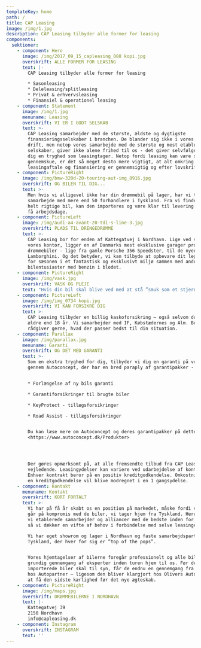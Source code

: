 ```yaml
---
templateKey: home
path: /
title: CAP Leasing
image: /img/1.jpg
description: CAP Leasing tilbyder alle former for leasing
components:
  sektioner:
    - component: Hero
      image: /img/2017_09_15_capleasing_088 kopi.jpg
      overskrift: ALLE FORMER FOR LEASING
      text: |-
        CAP Leasing tilbyder alle former for leasing

        * Sæsonleasing
        * Deleleasing/splitleasing
        * Privat & erhvervsleasing
        * Finansiel & operationel leasing
    - component: Statement
      image: /img/1.jpg
      menuname: Leasing
      overskrift: VI ER I GODT SELSKAB
      text: >-
        CAP Leasing samarbejder med de største, ældste og dygtigste
        finansieringsselskaber i branchen. De blander sig ikke i vores daglige
        drift, men netop vores samarbejde med de største og mest etablerede
        selskaber, giver ikke alene frihed til os - det giver selvfølgelig også
        dig en tryghed som leasingtager. Netop fordi leasing kan være svært at
        gennemskue, er det så meget desto mere vigtigt, at alt omkring
        leasingaftale og finansiering er gennemsigtig og efter lovskrifter.
    - component: PictureRight
      image: /img/bmw-320d-20-touring-aut-img_8916.jpg
      overskrift: OG BILEN TIL DIG...
      text: >-
        Men hvis vi alligevel ikke har din drømmebil på lager, har vi tæt
        samarbejde med mere end 50 forhandlere i Tyskland. Fra vi finder den
        helt rigtige bil, kan den importeres og være klar til levering inden for
        få arbejdsdage.
    - component: PictureLeft
      image: /img/audi-a4-avant-20-tdi-s-line-3.jpg
      overskrift: PLADS TIL DRENGEDRØMME
      text: >-
        CAP Leasing bor for enden af Kattegatvej i Nordhavn. Lige ved siden af
        vores kontor, ligger en af Danmarks mest eksklusive garager proppet med
        drømmebiler - lige fra gamle Porsche 356 Speedster, til de nyere
        Lamborghini. Og det betyder, vi kan tilbyde at opbevare dit legetøj uden
        for sæsonen i et fantastisk og eksklusivt miljø sammen med andre
        bilentusiaster med benzin i blodet.
    - component: PictureRight
      image: /img/vask.jpg
      overskrift: VASK OG PLEJE
      text: "Hvis din bil skal blive ved med at stå ”smuk som et stjerneskud” kan vi tilbyde professionel klargøring hos Olivers Autoshine, som er vores anden nabo i Nordhavn:\rDu kan læse mere om Olivers Autoshine og deres produkter på nedenstående link:\rhttp://www.oliversautoshine.dk"
    - component: PictureLeft
      image: /img/img_0734 kopi.jpg
      overskrift: VI KAN FORSIKRE DIG
      text: >-
        CAP Leasing tilbyder en billig kaskoforsikring – også selvom du ikke er
        ældre end 18 år. Vi samarbejder med IF, Købstædernes og Alm. Brand - og
        rådgiver gerne, hvad der passer bedst til din situation.
    - component: Parallax
      image: /img/parallax.jpg
      menuname: Garanti
      overskrift: OG DET MED GARANTI
      text: >-
        Som en ekstra tryghed for dig, tilbyder vi dig en garanti på vores biler
        gennem Autoconcept, der har en bred paraply af garantipakker - herunder:


        * Forlængelse af ny bils garanti

        * Garantiforsikringer til brugte biler

        * KeyProtect - tillægsforsikringer

        * Road Assist - tillægsforsikringer


        Du kan læse mere om Autoconcept og deres garantipakker på dette link:
        <https://www.autoconcept.dk/Produkter>




        Der gøres opmærksomt på, at alle fremsendte tilbud fra CAP Leasing er
        vejledende. Leasingydelser kan variere ved udarbejdelse af kontrakt.
        Enhver kontrakt beror på en positiv kreditgodkendelse. Omkostninger ved
        en kreditgodkendelse vil blive modregnet i en 1 gangsydelse.
    - component: Kontakt
      menuname: Kontakt
      overskrift: KORT FORTALT
      text: >-
        Vi har på få år skabt os en position på markedet, måske fordi vi aldrig
        går på kompromis med de biler, vi tager hjem fra Tyskland. Herudover har
        vi etablerede samarbejder og alliancer med de bedste inden for branchen,
        så vi dækker en vifte af behov i forbindelse med selve leasingen.

        Vi har eget showrom og lager i Nordhavn og faste samarbejdspartnere i
        Tyskland, der hver for sig er ”top of the pops”.


        Vores hjemtagelser af bilerne foregår professionelt og alle biler får en
        grundig gennemgang af eksperter inden turen hjem til os. Før de
        importerede biler skal til syn, får de endnu en gennemgang fra A til Z
        hos Autopartner – ligesom den bliver klargjort hos Olivers Autoshine for
        at få den sidste kærlighed før det nye ægteskab.
    - component: PictureRight
      image: /img/maps.jpg
      overskrift: DRØMMEBILERNE I NORDHAVN
      text: |-
        Kattegatvej 39
        2150 Nordhavn
        info@capleasing.dk
    - component: Instagram
      overskrift: INSTAGRAM
      text: ''
---
```


